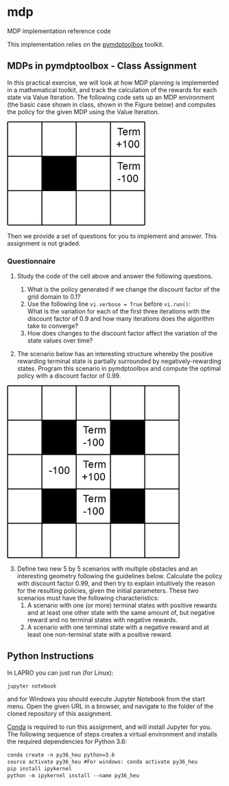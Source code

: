 # mdp
MDP implementation reference code

This implementation relies on the [pymdptoolbox](https://github.com/sawcordwell/pymdptoolbox) toolkit.

## MDPs in pymdptoolbox - Class Assignment

In this practical exercise, we will look at how MDP planning is implemented in a mathematical toolkit, and track the calculation of the rewards for each state via Value Iteration.
The following code sets up an MDP environment (the basic case shown in class, shown in the Figure below) and computes the policy for the given MDP using the Value Iteration.

<img align="center" src="mdp_simple.png"/>

Then we provide a set of questions for you to implement and answer. This assignment is not graded.

### Questionnaire
1. Study the code of the cell above and answer the following questions.
	1. What is the policy generated if we change the discount factor of the grid domain to 0.1?
	2. Use the following line ```vi.verbose = True``` before ```vi.run()```:   
	What is the variation for each of the first three iterations with the discount factor of 0.9 and how many iterations does the algorithm take to converge?
	3. How does changes to the discount factor affect the variation of the state values over time?
  
2. The scenario below has an interesting structure whereby the positive rewarding terminal state is partially surrounded by negatively-rewarding states.
Program this scenario in pymdptoolbox and compute the optimal policy with a discount factor of 0.99.

<img align="center" src="mdp-odd.png"/>

3. Define two new 5 by 5 scenarios with multiple obstacles and an interesting geometry following the guidelines below. Calculate the policy with discount factor 0.99, and then try to explain intuitively the reason for the resulting policies, given the initial parameters. These two scenarios must have the following characteristics:
	1. A scenario with one (or more) terminal states with positive rewards and at least one other state with the same amount of, but negative reward and no terminal states with negative rewards.
	2. A scenario with one terminal state with a negative reward and at least one non-terminal state with a positive reward.

## Python Instructions
In LAPRO you can just run (for Linux):
```shell
jupyter notebook
```
and for Windows you should execute Jupyter Notebook from the start menu. Open the given URL in a browser, and navigate to the folder of the cloned repository of this assignment.

[Conda](https://conda.io/docs/user-guide/install/index.html) is required to run this assignment, and will install Jupyter for you.
The following sequence of steps creates a virtual environment and installs the required dependencies for Python 3.6:
```shell
conda create -n py36_heu python=3.6
source activate py36_heu #For windows: conda activate py36_heu
pip install ipykernel
python -m ipykernel install --name py36_heu
```